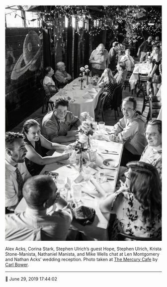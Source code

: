 ![Alex Acks, Corina Stark, Stephen Ulrich’s guest Hope, Stephen Ulrich, Krista Stone-Manista, Nathaniel Manista, and Mike Wells chat](assets/a24ce7fb9ebd7e007733c050ec377941.webp)

Alex Acks, Corina Stark, Stephen Ulrich’s guest Hope, Stephen Ulrich, Krista Stone-Manista, Nathaniel Manista, and Mike Wells chat at Len Montgomery and Nathan Acks’ wedding reception. Photo taken at [The Mercury Cafe](http://mercurycafe.com/) by [Carl Bower](http://carlbowerphotos.com/).

- - - -

<span aria-hidden="true">📅</span> June 29, 2019 17:44:02
